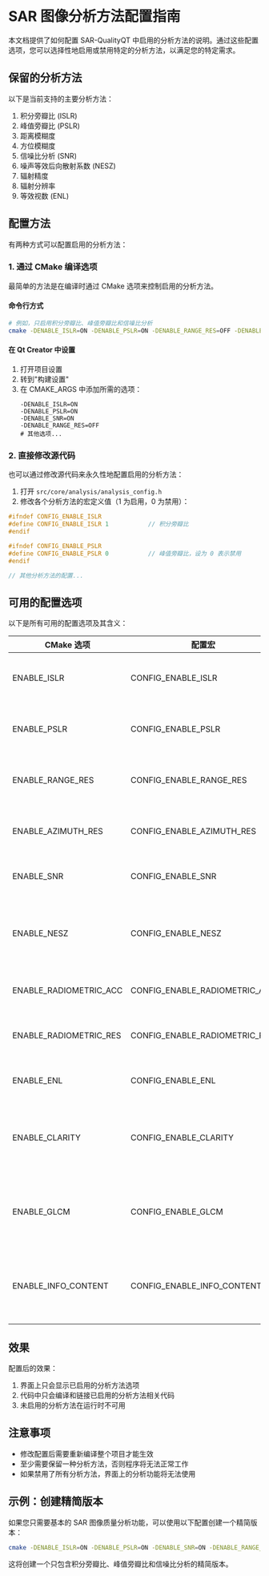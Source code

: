 # SAR 图像分析方法配置指南

本文档提供了如何配置 SAR-QualityQT 中启用的分析方法的说明。通过这些配置选项，您可以选择性地启用或禁用特定的分析方法，以满足您的特定需求。

## 保留的分析方法

以下是当前支持的主要分析方法：

1. 积分旁瓣比 (ISLR)
2. 峰值旁瓣比 (PSLR)
3. 距离模糊度
4. 方位模糊度
5. 信噪比分析 (SNR)
6. 噪声等效后向散射系数 (NESZ)
7. 辐射精度
8. 辐射分辨率
9. 等效视数 (ENL)

## 配置方法

有两种方式可以配置启用的分析方法：

### 1. 通过 CMake 编译选项

最简单的方法是在编译时通过 CMake 选项来控制启用的分析方法。

#### 命令行方式

```bash
# 例如，只启用积分旁瓣比、峰值旁瓣比和信噪比分析
cmake -DENABLE_ISLR=ON -DENABLE_PSLR=ON -DENABLE_RANGE_RES=OFF -DENABLE_AZIMUTH_RES=OFF -DENABLE_SNR=ON -DENABLE_NESZ=OFF -DENABLE_RADIOMETRIC_ACC=OFF -DENABLE_RADIOMETRIC_RES=OFF -DENABLE_ENL=OFF ..
```

#### 在 Qt Creator 中设置

1. 打开项目设置
2. 转到"构建设置"
3. 在 CMAKE_ARGS 中添加所需的选项：
   ```
   -DENABLE_ISLR=ON
   -DENABLE_PSLR=ON
   -DENABLE_SNR=ON
   -DENABLE_RANGE_RES=OFF
   # 其他选项...
   ```

### 2. 直接修改源代码

也可以通过修改源代码来永久性地配置启用的分析方法：

1. 打开 `src/core/analysis/analysis_config.h`
2. 修改各个分析方法的宏定义值（1 为启用，0 为禁用）：

```cpp
#ifndef CONFIG_ENABLE_ISLR
#define CONFIG_ENABLE_ISLR 1           // 积分旁瓣比
#endif

#ifndef CONFIG_ENABLE_PSLR
#define CONFIG_ENABLE_PSLR 0           // 峰值旁瓣比，设为 0 表示禁用
#endif

// 其他分析方法的配置...
```

## 可用的配置选项

以下是所有可用的配置选项及其含义：

| CMake 选项                | 配置宏                         | 描述                      |
|-------------------------|--------------------------------|---------------------------|
| ENABLE_ISLR             | CONFIG_ENABLE_ISLR             | 积分旁瓣比分析              |
| ENABLE_PSLR             | CONFIG_ENABLE_PSLR             | 峰值旁瓣比分析              |
| ENABLE_RANGE_RES        | CONFIG_ENABLE_RANGE_RES        | 距离模糊度分析              |
| ENABLE_AZIMUTH_RES      | CONFIG_ENABLE_AZIMUTH_RES      | 方位模糊度分析              |
| ENABLE_SNR              | CONFIG_ENABLE_SNR              | 信噪比分析                 |
| ENABLE_NESZ             | CONFIG_ENABLE_NESZ             | 噪声等效后向散射系数分析     |
| ENABLE_RADIOMETRIC_ACC  | CONFIG_ENABLE_RADIOMETRIC_ACC  | 辐射精度分析               |
| ENABLE_RADIOMETRIC_RES  | CONFIG_ENABLE_RADIOMETRIC_RES  | 辐射分辨率分析              |
| ENABLE_ENL              | CONFIG_ENABLE_ENL              | 等效视数分析               |
| ENABLE_CLARITY          | CONFIG_ENABLE_CLARITY          | 清晰度分析（默认禁用）       |
| ENABLE_GLCM             | CONFIG_ENABLE_GLCM             | GLCM 纹理分析（默认禁用）     |
| ENABLE_INFO_CONTENT     | CONFIG_ENABLE_INFO_CONTENT     | 信息内容分析（默认禁用）     |

## 效果

配置后的效果：

1. 界面上只会显示已启用的分析方法选项
2. 代码中只会编译和链接已启用的分析方法相关代码
3. 未启用的分析方法在运行时不可用

## 注意事项

- 修改配置后需要重新编译整个项目才能生效
- 至少需要保留一种分析方法，否则程序将无法正常工作
- 如果禁用了所有分析方法，界面上的分析功能将无法使用

## 示例：创建精简版本

如果您只需要基本的 SAR 图像质量分析功能，可以使用以下配置创建一个精简版本：

```bash
cmake -DENABLE_ISLR=ON -DENABLE_PSLR=ON -DENABLE_SNR=ON -DENABLE_RANGE_RES=OFF -DENABLE_AZIMUTH_RES=OFF -DENABLE_NESZ=OFF -DENABLE_RADIOMETRIC_ACC=OFF -DENABLE_RADIOMETRIC_RES=OFF -DENABLE_ENL=OFF -DENABLE_CLARITY=OFF -DENABLE_GLCM=OFF -DENABLE_INFO_CONTENT=OFF ..
```

这将创建一个只包含积分旁瓣比、峰值旁瓣比和信噪比分析的精简版本。 